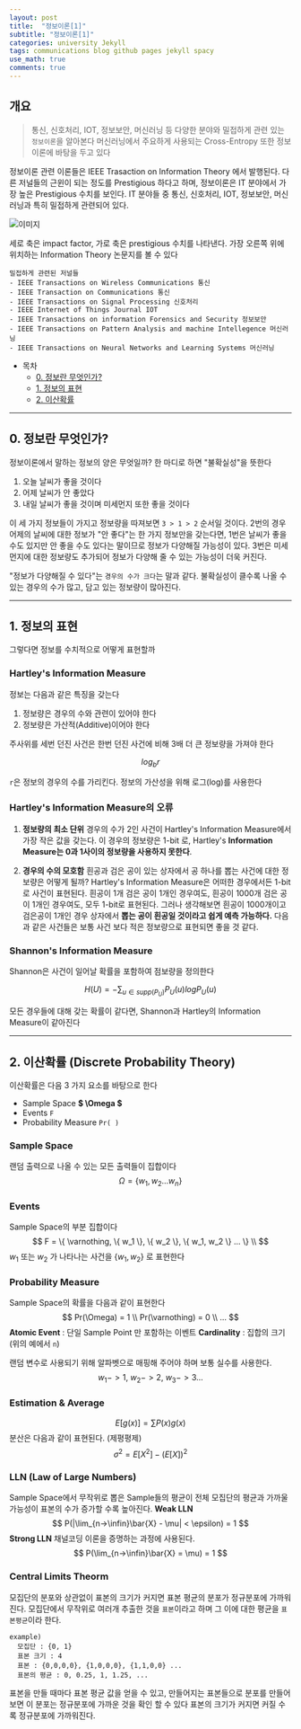 ```yaml
---
layout: post
title:  "정보이론[1]"
subtitle: "정보이론[1]"
categories: university Jekyll
tags: communications blog github pages jekyll spacy
use_math: true
comments: true
---
```


## 개요
> 통신, 신호처리, IOT, 정보보안, 머신러닝 등 다양한 분야와
> 밀접하게 관련 있는 `정보이론`을 알아본다
> 머신러닝에서 주요하게 사용되는 Cross-Entropy 또한 정보이론에 바탕을 두고 있다

정보이론 관련 이론들은 IEEE Trasaction on Information Theory 에서 발행된다.
다른 저널들의 근윈이 되는 정도를 Prestigious 하다고 하며, 정보이론은 IT 분야에서 가장 높은 Prestigious 수치를 보인다.
IT 분야들 중 통신, 신호처리, IOT, 정보보안, 머신러닝과 특히 밀접하게 관련되어 있다.

![이미지](https://ekspertos.github.io/assets/img/university/2022-04-22-information-theory.PNG "Information Theory Prestigious")

세로 축은 impact factor, 가로 축은 prestigious 수치를 나타낸다. 가장 오른쪽 위에 위치하는 Information Theory 논문지를 볼 수 있다

```
밀접하게 관련된 저널들
- IEEE Transactions on Wireless Communications 통신
- IEEE Transaction on Communications 통신
- IEEE Transactions on Signal Processing 신호처리
- IEEE Internet of Things Journal IOT
- IEEE Transactions on information Forensics and Security 정보보안
- IEEE Transactions on Pattern Analysis and machine Intellegence 머신러닝
- IEEE Transactions on Neural Networks and Learning Systems 머신러닝
```


- 목차
  - [0. 정보란 무엇인가?](#정보란-무엇인가?)
  - [1. 정보의 표현](#마크다운-문법1)
  - [2. 이산확률](#마크다운-문법2)


---

## 0. 정보란 무엇인가?

정보이론에서 말하는 정보의 양은 무엇일까? 한 마디로 하면 "불확실성"을 뜻한다
1. 오늘 날씨가 좋을 것이다
2. 어제 날씨가 안 좋았다
3. 내일 날씨가 좋을 것이며 미세먼지 또한 좋을 것이다

이 세 가지 정보들이 가지고 정보량을 따져보면 `3 > 1 > 2` 순서일 것이다.
2번의 경우 어제의 날씨에 대한 정보가 "안 좋다"는 한 가지 정보만을 갖는다면,
1번은 날씨가 좋을 수도 있지만 안 좋을 수도 있다는 말이므로 정보가 다양해질 가능성이 있다.
3번은 미세먼지에 대한 정보량도 추가되어 정보가 다양해 줄 수 있는 가능성이 더욱 커진다.

"정보가 다양해질 수 있다"는 `경우의 수가 크다`는 말과 같다.
불확실성이 클수록 나올 수 있는 경우의 수가 많고, 담고 있는 정보량이 많아진다.

---
## 1. 정보의 표현
그렇다면 정보를 수치적으로 어떻게 표현할까

### Hartley's Information Measure
정보는 다음과 같은 특징을 갖는다
  1. 정보량은 경우의 수와 관련이 있어야 한다
  2. 정보량은 가산적(Additive)이어야 한다

주사위를 세번 던진 사건은 한번 던진 사건에 비해 3배 더 큰 정보량을 가져야 한다

$$
log_b r
$$

`r`은 정보의 경우의 수를 가리킨다. 정보의 가산성을 위해 로그(log)를 사용한다

### Hartley's Information Measure의 오류

1. __정보량의 최소 단위__
  경우의 수가 2인 사건이 Hartley's Information Measure에서 가장 작은 값을 갖는다.
  이 경우의 정보량은 1-bit 로, Hartley's __Information Measure는 0과 1사이의 정보량을 사용하지 못한다__.

2. __경우의 수의 모호함__
  흰공과 검은 공이 있는 상자에서 공 하나를 뽑는 사건에 대한 정보량은 어떻게 될까?
  Hartley's Information Measure은 어떠한 경우에서든 1-bit 로 사건이 표현된다.
  흰공이 1개 검은 공이 1개인 경우여도, 흰공이 1000개 검은 공이 1개인 경우여도, 모두 1-bit로 표현된다.
  그러나 생각해보면 흰공이 1000개이고 검은공이 1개인 경우 상자에서 __뽑는 공이 흰공일 것이라고 쉽게 예측 가능하다.__
  다음과 같은 사건들은 보통 사건 보다 적은 정보량으로 표현되면 좋을 것 같다.

###  Shannon's Information Measure
Shannon은 사건이 일어날 확률을 포함하여 점보량을 정의한다

$$
H(U) = - \sum_{u \in supp(P_U)} P_U(u) log P_U(u)
$$

모든 경우들에 대해 갖는 확률이 같다면, Shannon과 Hartley의 Information Measure이 같아진다

---
## 2. 이산확률 (Discrete Probability Theory)
이산확률은 다음 3 가지 요소를 바탕으로 한다
- Sample Space  __$ \Omega $__
- Events `F`
- Probability Measure `Pr( )`

### Sample Space
랜덤 출력으로 나올 수 있는 모든 출력들이 집합이다
$$
\Omega = \{ w_1,w_2 ... w_n \}
$$

### Events
Sample Space의 부분 집합이다
$$
F = \{ \varnothing, \{ w_1 \}, \{ w_2 \}, \{ w_1, w_2 \} ... \} \\
$$
$w_1$ 또는 $w_2$ 가 나타나는 사건을 $\{ w_1, w_2 \}$ 로 표현한다

### Probability Measure
Sample Space의 확률을 다음과 같이 표현한다
$$
Pr(\Omega) = 1 \\
Pr(\varnothing) = 0 \\
...
$$
__Atomic Event__ : 단일 Sample Point 만 포함하는 이벤트
__Cardinality__ : 집합의 크기 (위의 예에서 `n`)

랜덤 변수로 사용되기 위해 알파벳으로 매핑해 주어야 하며 보통 실수를 사용한다.
$$
w_1 -> 1, \ w_2 ->2, \ w_3 -> 3 ...
$$

### Estimation & Average
$$
E[g(x)] = \sum P(x)g(x)
$$
분산은 다음과 같이 표현된다. (제평평제)
$$
\sigma^2 = E[X^2] - (E[X])^2
$$

### LLN (Law of Large Numbers)
Sample Space에서 무작위로 뽑은 Sample들의 평균이 전체 모집단의 평균과 가까울 가능성이
표본의 수가 증가할 수록 높아진다.
__Weak LLN__
$$
P(|\lim_{n->\infin}\bar{X} - \mu| < \epsilon) = 1
$$
__Strong LLN__
채널코딩 이론을 증명하는 과정에 사용된다.
$$
P(\lim_{n->\infin}\bar{X} = \mu) = 1
$$

### Central Limits Theorm
모집단의 분포와 상관없이 표본의 크기가 커지면 표본 평균의 분포가 정규분포에 가까워진다.
모집단에서 무작위로 여러개 추출한 것을 `표본`이라고 하며 그 이에 대한 평균을 `표본평균`이라 한다.
  
```
example)
  모집단 : {0, 1}
  표본 크기 : 4
  표본 : {0,0,0,0}, {1,0,0,0}, {1,1,0,0} ...
  표본의 평균 : 0, 0.25, 1, 1.25, ...
```
표본을 만들 때마다 표본 평균 값을 얻을 수 있고, 만들어지는 표본들으로 분포를 만들어보면 이 분포는 정규분포에 가까운 것을 확인 할 수 있다
표본의 크기가 커지면 커질 수록 정규분포에 가까워진다.